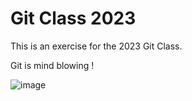 # Git Class 2023

This is an exercise for the 2023 Git Class.

Git is mind blowing !

![image](https://media4.giphy.com/media/26ufdipQqU2lhNA4g/giphy.gif?cid=6c09b952nz1rkx6ak5rfxdjfhu3t3efx0jmnhmfwi4ci7p3t&rid=giphy.gif&ct=g)
